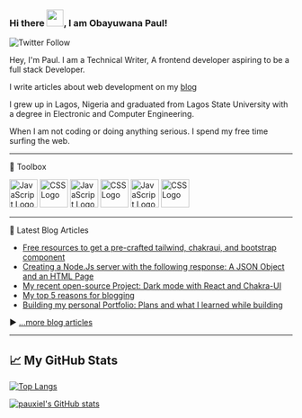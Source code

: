 ### Hi there <img src="https://raw.githubusercontent.com/MartinHeinz/MartinHeinz/master/wave.gif" width="30px">, I am Obayuwana Paul!

![Twitter Follow](https://img.shields.io/twitter/follow/obayuwanapaul?style=social)

Hey, I'm Paul. I am a Technical Writer, A frontend developer aspiring to be a full stack Developer.

I write articles about web development on my [blog](https://obayuwanapaul.hashnode.dev/)

I grew up in Lagos, Nigeria and graduated from Lagos State University with a degree in Electronic and Computer Engineering.

When I am not coding or doing anything serious. I spend my free time surfing the web.


---

🧰 Toolbox

<img src="https://cdn.worldvectorlogo.com/logos/javascript.svg" alt="JavaScript Logo" width="50" height="50"/> <img src="https://cdn.worldvectorlogo.com/logos/css3.svg" alt="CSS Logo" width="50" height="50"/> <img src="https://cdn.worldvectorlogo.com/logos/react.svg" alt="JavaScript Logo" width="50" height="50"/> <img src="https://cdn.worldvectorlogo.com/logos/html5.svg" alt="CSS Logo" width="50" height="50"/> <img src="https://cdn.worldvectorlogo.com/logos/nodejs.svg" alt="JavaScript Logo" width="50" height="50"/> <img src="https://cdn.worldvectorlogo.com/logos/redux.svg" alt="CSS Logo" width="50" height="50"/>






---

📘 Latest Blog Articles

<!-- BLOG-POST-LIST:START -->
- [Free resources to get a pre-crafted tailwind, chakraui, and bootstrap component](https://obayuwanapaul.hashnode.dev/free-resources-to-get-a-pre-crafted-tailwind-chakraui-and-bootstrap-component)
- [Creating a Node.Js server with the following response: A JSON Object and an HTML Page](https://obayuwanapaul.hashnode.dev/creating-a-nodejs-server-with-the-following-response-a-json-object-and-an-html-page)
- [My recent open-source Project: Dark mode with React and Chakra-UI](https://obayuwanapaul.hashnode.dev/my-recent-open-source-project-dark-mode-with-react-and-chakra-ui)
- [My top 5 reasons for blogging](https://obayuwanapaul.hashnode.dev/my-top-5-reasons-for-blogging)
- [Building my personal Portfolio: Plans and what I learned while building](https://obayuwanapaul.hashnode.dev/building-my-personal-portfolio-plans-and-what-i-learned-while-building)
<!-- BLOG-POST-LIST:END -->

▶ [...more blog articles](https://obayuwanapaul.hashnode.dev)

---



## &#x1f4c8; My GitHub Stats

[![Top Langs](https://github-readme-stats.vercel.app/api/top-langs/?username=pauxiel&hide=java,html,css&theme=radical)](https://github.com/anuraghazra/github-readme-stats)

[![pauxiel's GitHub stats](https://github-readme-stats.vercel.app/api?username=pauxiel&theme=radical)](https://github.com/anuraghazra/github-readme-stats)







   

